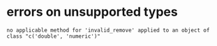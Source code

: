 # errors on unsupported types

    no applicable method for 'invalid_remove' applied to an object of class "c('double', 'numeric')"

